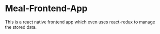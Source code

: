 # Meal-Frontend-App
This is a react native frontend app which even uses react-redux to manage the stored data.
